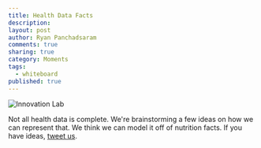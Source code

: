 ```yaml
---
title: Health Data Facts
description: 
layout: post
author: Ryan Panchadsaram
comments: true
sharing: true
category: Moments
tags: 
  - whiteboard
published: true
---
```


![Innovation Lab](/bluebutton/images/blog/whiteboard1.jpg)

Not all health data is complete. We're brainstorming a few ideas on how we can represent that. We think we can model it off of nutrition facts. If you have ideas, [tweet us](http://twitter.com/projectbluebtn).